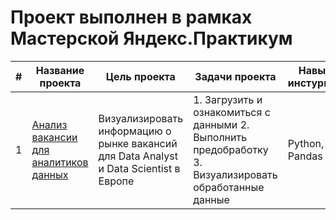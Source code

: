
# Проект выполнен в рамках Мастерской Яндекс.Практикум  
|#| Название проекта | Цель проекта |Задачи проекта | Навыки и инстурменты | Ссылки |
|-|------------------|--------------|----------------|----------------------------------------|----------|
|1|[Анализ вакансии для аналитиков данных](https://github.com/imnmbr13/Yandex.Praktikum/tree/main/1.%20Исследование%20данных%20сервиса%20“Яндекс.Музыка”%20—%20сравнение%20пользователей%20двух%20городов)|Визуализировать информацию о рынке вакансий для Data Analyst и Data Scientist в Европе|1. Загрузить и ознакомиться с данными 2. Выполнить предобработку 3. Визуализировать обработанные данные|Python, Pandas|Python, Pandas|

